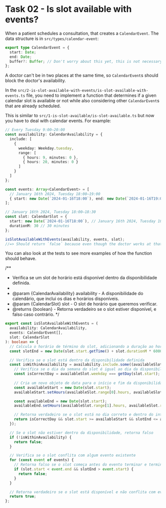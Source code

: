 # Task 02 - Is slot available with events?

When a patient schedules a consultation, that creates a `CalendarEvent`. The data structure is in `src/types/calendar-event`:

```ts
export type CalendarEvent = {
  start: Date;
  end: Date;
  buffer?: Buffer; // Don't worry about this yet, this is not necessary for this task
};
```

A doctor can't be in two places at the same time, so `CalendarEvent`s should block the doctor's availability.

In the `src/2-is-slot-available-with-events/is-slot-available-with-events.ts` file, you need to implement a function that determines if a given calendar slot is available or not while also considering other `CalendarEvent`s that are already scheduled.

This is similar to `src/1-is-slot-available/is-slot-available.ts` but now you have to deal with calendar events. For example:

```ts
// Every Tuesday 9:00—20:00
const availability: CalendarAvailability = {
  include: [
    {
      weekday: Weekday.tuesday,
      range: [
        { hours: 9, minutes: 0 },
        { hours: 20, minutes: 0 }
      ]
    }
  ]
};

const events: Array<CalendarEvent> = [
  // January 16th 2024, Tuesday 18:00—19:00
  { start: new Date(`2024-01-16T18:00`), end: new Date(`2024-01-16T19:00`) }
];

// January 16th 2024, Tuesday 18:00—18:30
const slot: CalendarSlot = {
  start: new Date(`2024-01-16T18:00`), // January 16th 2024, Tuesday 18:00
  durationM: 30 // 30 minutes
};

isSlotAvailableWithEvents(availability, events, slot);
//=> Should return `false` because even though the doctor works at that time, there's already another calendar event blocking the doctor's calendar
```

You can also look at the tests to see more examples of how the function should behave.

/**
 * Verifica se um slot de horário está disponível dentro da disponibilidade definida.
 *
 * @param {CalendarAvailability} availability - A disponibilidade do calendário, que inclui os dias e horários disponíveis.
 * @param {CalendarSlot} slot - O slot de horário que queremos verificar.
 * @returns {boolean} - Retorna verdadeiro se o slot estiver disponível, e falso caso contrário.
 */


```ts
export const isSlotAvailableWithEvents = (
  availability: CalendarAvailability,
  events: CalendarEvent[],
  slot: CalendarSlot
): boolean => {
  // Calcula o horário de término do slot, adicionando a duração ao horário de início
  const slotEnd = new Date(slot.start.getTime() + slot.durationM * 60000);

  // Verifica se o slot está dentro da disponibilidade definida
  const isWithinAvailability = availability.include.some((availableSlot) => {
    // Verifica se o dia da semana do slot é igual ao dia da disponibilidade
    const isCorrectDay = availableSlot.weekday === getDay(slot.start);
    
    // Cria um novo objeto de data para o início e fim da disponibilidade
    const availableStart = new Date(slot.start);
    availableStart.setHours(availableSlot.range[0].hours, availableSlot.range[0].minutes);

    const availableEnd = new Date(slot.start);
    availableEnd.setHours(availableSlot.range[1].hours, availableSlot.range[1].minutes);

    // Retorna verdadeiro se o slot está no dia correto e dentro do intervalo de horários disponíveis
    return isCorrectDay && slot.start >= availableStart && slotEnd <= availableEnd;
  });

  // Se o slot não estiver dentro da disponibilidade, retorna falso
  if (!isWithinAvailability) {
    return false;
  }

  // Verifica se o slot conflita com algum evento existente
  for (const event of events) {
    // Retorna falso se o slot começa antes do evento terminar e termina depois do evento começar
    if (slot.start < event.end && slotEnd > event.start) {
      return false;
    }
  }

  // Retorna verdadeiro se o slot está disponível e não conflita com eventos
  return true;
};
```